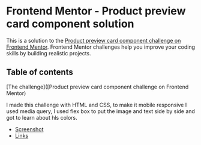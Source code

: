 # Frontend Mentor - Product preview card component solution

This is a solution to the [Product preview card component challenge on Frontend Mentor](https://www.frontendmentor.io/challenges/product-preview-card-component-GO7UmttRfa). Frontend Mentor challenges help you improve your coding skills by building realistic projects. 

## Table of contents


[The challenge]([Product preview card component challenge on Frontend Mentor)

I made this challenge with HTML and CSS, to make it mobile responsive I used media query, I used flex box to put the image and text side by side and got to learn about hls colors.
  - [Screenshot](#screenshot)
  - [Links](https://github.com/julietokain)

